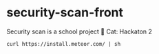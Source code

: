 # security-scan-front
Security scan is a school project :school_satchel:
Cat: Hackaton 2

```
curl https://install.meteor.com/ | sh
```
